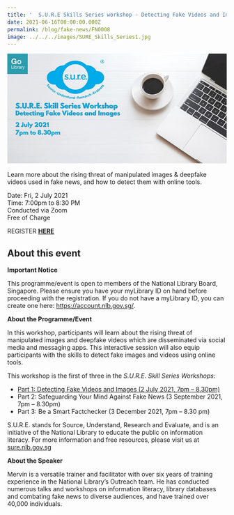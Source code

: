 ```yaml
---
title: '  S.U.R.E Skills Series workshop - Detecting Fake Videos and Images'
date: 2021-06-16T00:00:00.000Z
permalink: /blog/fake-news/FN0008
image: ../../../images/SURE_Skills_Series1.jpg
---
```


![]( ../../../images/SURE_Skills_Series1.jpg)

Learn more about the rising threat of manipulated images & deepfake videos used in fake news, and how to detect them with online tools.

Date: Fri, 2 July 2021 <br>Time: 7:00pm to 8:30 PM<br>Conducted via Zoom<br>Free of Charge

REGISTER **[HERE](https://www.eventbrite.sg/e/detecting-fake-videos-and-images-sure-skills-series-x-my-digital-life-registration-159064751955)**



## About this event


**Important Notice**

This programme/event is open to members of the National Library Board, Singapore. Please ensure you have your myLibrary ID on hand before proceeding with the registration. If you do not have a myLibrary ID, you can create one here: https://account.nlb.gov.sg/.

**About the Programme/Event**

In this workshop, participants will learn about the rising threat of manipulated images and deepfake videos which are disseminated via social media and messaging apps. This interactive session will also equip participants with the skills to detect fake images and videos using online tools.

This workshop is the first of three in the *S.U.R.E. Skill Series* *Workshops*:

- [Part 1: Detecting Fake Videos and Images (2 July 2021, 7pm – 8.30pm)](https://www.eventbrite.sg/e/detecting-fake-videos-and-images-sure-skills-series-x-my-digital-life-registration-159064751955)
- Part 2: Safeguarding Your Mind Against Fake News (3 September 2021, 7pm – 8.30pm)
- Part 3: Be a Smart Factchecker (3 December 2021, 7pm – 8.30 pm)

S.U.R.E. stands for Source, Understand, Research and Evaluate, and is an initiative of the National Library to educate the public on information literacy. For more information and free resources, please visit us at [sure.nlb.gov.sg](https://sure.nlb.gov.sg/)



**About the Speaker**

Mervin is a versatile trainer and facilitator with over six years of training experience in the National Library’s Outreach team. He has conducted numerous talks and workshops on information literacy, library databases and combating fake news to diverse audiences, and have trained over 40,000 individuals.

